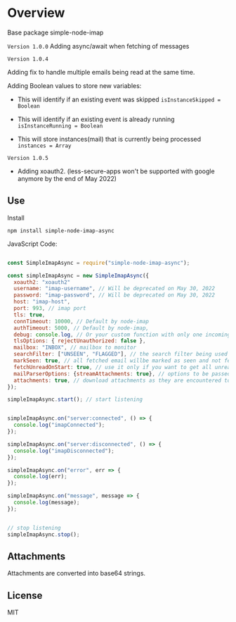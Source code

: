 # Overview
Base package simple-node-imap

`Version 1.0.0`
Adding async/await when fetching of messages

`Version 1.0.4`

Adding fix to handle multiple emails being read at the same time.

Adding Boolean values to store new variables:


- This will identify if an existing event was skipped `isInstanceSkipped = Boolean`

- This will identify if an existing event is already running `isInstanceRunning = Boolean`

- This will store instances(mail) that is currently being processed `instances = Array`

`Version 1.0.5`

- Adding xoauth2. (less-secure-apps won't be supported with google anymore by the end of May 2022)
## Use

Install

`npm install simple-node-imap-async`


JavaScript Code:


```javascript

const SimpleImapAsync = require("simple-node-imap-async");

const simpleImapAsync = new SimpleImapAsync({
  xoauth2: "xoauth2"
  username: "imap-username", // Will be deprecated on May 30, 2022
  password: "imap-password", // Will be deprecated on May 30, 2022
  host: "imap-host",
  port: 993, // imap port
  tls: true,
  connTimeout: 10000, // Default by node-imap
  authTimeout: 5000, // Default by node-imap,
  debug: console.log, // Or your custom function with only one incoming argument. Default: null
  tlsOptions: { rejectUnauthorized: false },
  mailbox: "INBOX", // mailbox to monitor
  searchFilter: ["UNSEEN", "FLAGGED"], // the search filter being used after an IDLE notification has been retrieved
  markSeen: true, // all fetched email willbe marked as seen and not fetched next time
  fetchUnreadOnStart: true, // use it only if you want to get all unread email on lib start. Default is `false`,
  mailParserOptions: {streamAttachments: true}, // options to be passed to mailParser lib.
  attachments: true, // download attachments as they are encountered to the project directory
});

simpleImapAsync.start(); // start listening


simpleImapAsync.on("server:connected", () => {
  console.log("imapConnected");
});

simpleImapAsync.on("server:disconnected", () => {
  console.log("imapDisconnected");
});

simpleImapAsync.on("error", err => {
  console.log(err);
});

simpleImapAsync.on("message", message => {
  console.log(message);
});


// stop listening
simpleImapAsync.stop();

```

## Attachments

Attachments are converted into base64 strings.

## License

MIT
